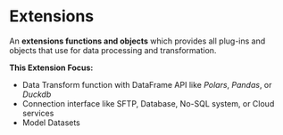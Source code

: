 # Extensions

An **extensions functions and objects** which provides all plug-ins and objects
that use for data processing and transformation.

**This Extension Focus:**

- Data Transform function with DataFrame API like _Polars_, _Pandas_, or _Duckdb_
- Connection interface like SFTP, Database, No-SQL system, or Cloud services
- Model Datasets
